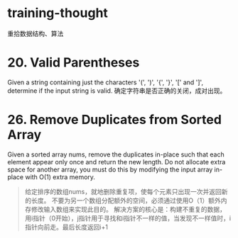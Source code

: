 # training-thought
重拾数据结构、算法

# 20. Valid Parentheses
Given a string containing just the characters '(', ')', '{', '}', '[' and ']', determine if the input string is valid.
确定字符串是否正确的关闭，成对出现。

# 26. Remove Duplicates from Sorted Array
Given a sorted array nums, remove the duplicates in-place such that each element appear only once and return the new length.
Do not allocate extra space for another array, you must do this by modifying the input array in-place with O(1) extra memory.
> 给定排序的数组nums，就地删除重复项，使每个元素只出现一次并返回新的长度。 不要为另一个数组分配额外的空间，必须通过使用O（1）额外内存修改输入数组来实现此目的。
> 解决方案的核心是：构建不重复的数据，用i指针（0开始），j指针用于寻找和i指针不一样的值，当发现不一样值时，i指针向前走。最后长度返回i+1